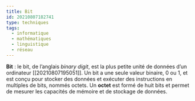 ```yaml
---
title: Bit
id: 20210807182741
type: techniques 
tags:
  - informatique
  - mathématiques
  - linguistique
  - réseau
---
```

            

**Bit** : le bit, de l’anglais _binary digit_, est la plus petite unité de données d’un ordinateur [[20210807195051]]. Un bit a une seule valeur binaire, 0 ou 1, et est conçu pour stocker des données et exécuter des instructions en multiples de bits, nommés octets. Un **octet** est formé de huit bits et permet de mesurer les capacités de mémoire et de stockage de données.
